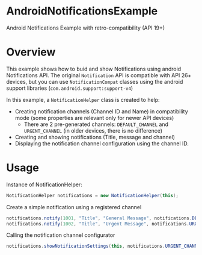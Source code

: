 # AndroidNotificationsExample
Android Notifications Example with retro-compatibility (API 19+)


# Overview
This example shows how to buid and show Notifications using android Notifications API. 
The original `Notification` API is compatible with API 26+ devices, but you can use `NotificationCompat` classes using the android support libraries (`com.android.support:support-v4`)

In this example, a `NotificationHelper` class is created to help:
* Creating notification channels (Channel ID and Name) in compatibility mode (some properties are relevant only for newer API devices)
  * There are 2 pre-generated channels: `DEFAULT_CHANNEL` and `URGENT_CHANNEL` (in older devices, there is no difference)
* Creating and showing notifications (Title, message and channel) 
* Displaying the notification channel configuration using the channel ID.


# Usage

Instance of NotificationHelper:

```java
NotificationHelper notifications = new NotificationHelper(this);
```

Create a simple notification using a registered channel

```java
notifications.notify(1001, "Title", "General Message", notifications.DEFAULT_CHANNEL);
notifications.notify(1002, "Title", "Urgent Message", notifications.URGENT_CHANNEL);
```

Calling the notification channel configurator

```java
notifications.showNotificationSettings(this, notifications.URGENT_CHANNEL);
```






